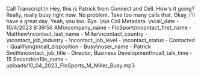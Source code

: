 Call Transcript:\n Hey, this is Patrick from Connect and Cell. How's it going? Really, really busy right now. No problem. Take too many calls that. Okay, I'll have a great day. Yeah, you too. Bye. \n\n Call Metadata: \ncall_date - 10/4/2023 8:39:56 AM\ncompany_name - FloSports\ncontact_first_name - Matthew\ncontact_last_name - Miller\ncontact_country - \ncontact_job_industry - \ncontact_job_level - \ncontact_status - Contacted - Qualifying\ncall_disposition - Busy\nuser_name - Patrick Smith\ncontact_job_title - Director, Business Development\ncall_talk_time - 15 Seconds\nfile_name - uploads/10_04_2023_FloSports_M_Miller_Busy.mp3
